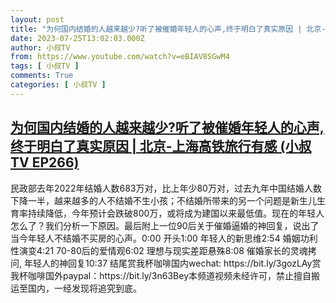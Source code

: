 ```yaml
---
layout: post
title: "为何国内结婚的人越来越少?听了被催婚年轻人的心声,终于明白了真实原因 | 北京-上海高铁旅行有感 (小叔TV EP266)"
date: 2023-07-25T13:02:03.000Z
author: 小叔TV
from: https://www.youtube.com/watch?v=eBIAV8SGwM4
tags: [ 小叔TV ]
comments: True
categories: [ 小叔TV ]
---
```

<!--1690290123000-->
[为何国内结婚的人越来越少?听了被催婚年轻人的心声,终于明白了真实原因 | 北京-上海高铁旅行有感 (小叔TV EP266)](https://www.youtube.com/watch?v=eBIAV8SGwM4)
------

<div>
民政部去年2022年结婚人数683万对，比上年少80万对，过去九年中国结婚人数下降一半，越来越多的人不结婚不生小孩；不结婚所带来的另一个问题是新生儿生育率持续降低，今年预计会跌破800万，或将成为建国以来最低值。现在的年轻人怎么了？我们分析一下原因。最后附上一位90后关于催婚逼婚的神回复，说出了当今年轻人不结婚不买房的心声。0:00 开头1:00 年轻人的新思维2:54 婚姻功利性演变4:21 70-80后的爱情观6:02 理想与现实差距悬殊8:08 催婚家长的灵魂拷问, 年轻人的神回复10:37 结尾赏我杯咖啡国内wechat: https://bit.ly/3gozLAy赏我杯咖啡国外paypal：https://bit.ly/3n63Bey本频道视频未经许可，禁止擅自搬运至国内，一经发现将追究到底。
</div>
